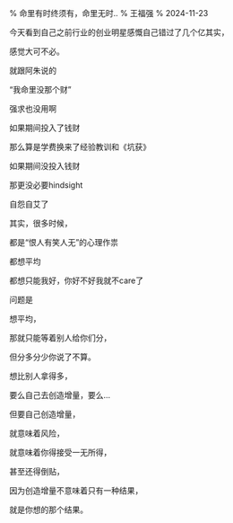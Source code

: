 % 命里有时终须有，命里无时..
% 王福强
% 2024-11-23

今天看到自己之前行业的创业明星感慨自己错过了几个亿其实，

感觉大可不必。

就跟阿朱说的

“我命里没那个财”

强求也没用啊

如果期间投入了钱财

那么算是学费换来了经验教训和《坑获》

如果期间没投入钱财

那更没必要hindsight

自怨自艾了

其实，很多时候，

都是“恨人有笑人无”的心理作祟

都想平均

都想只能我好，你好不好我就不care了

问题是

想平均，

那就只能等着别人给你们分，

但分多分少你说了不算。

想比别人拿得多，

要么自己去创造增量，要么...

但要自己创造增量，

就意味着风险，

就意味着你得接受一无所得，

甚至还得倒贴，

因为创造增量不意味着只有一种结果，

就是你想的那个结果。



